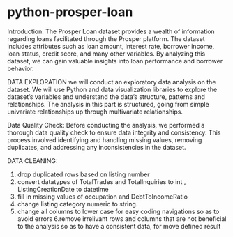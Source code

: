 # python-prosper-loan

Introduction:
The Prosper Loan dataset provides a wealth of information regarding loans facilitated through the Prosper platform. The dataset includes attributes such as loan amount, interest rate, borrower income, loan status, credit score, and many other variables. By analyzing this dataset, we can gain valuable insights into loan performance and borrower behavior.

DATA EXPLORATION
we will conduct an exploratory data analysis on the dataset. We will use Python and data visualization libraries to explore the dataset’s variables and understand the data’s structure, patterns and relationships. The analysis in this part is structured, going from simple univariate relationships up through multivariate relationships.

Data Quality Check:
Before conducting the analysis, we performed a thorough data quality check to ensure data integrity and consistency. This process involved identifying and handling missing values, removing duplicates, and addressing any inconsistencies in the dataset.

DATA CLEANING:
1. drop duplicated rows based on listing number
2. convert datatypes of TotalTrades and TotalInquiries to int , ListingCreationDate to datetime
3. fill in missing values of occupation and DebtToIncomeRatio
4. change listing category numeric to string.
5. change all columns to lower case for easy coding navigations so as to avoid errors
6.remove irrelivant rows and columns that are not beneficial to the analysis so as to have a consistent data, for move defined result
